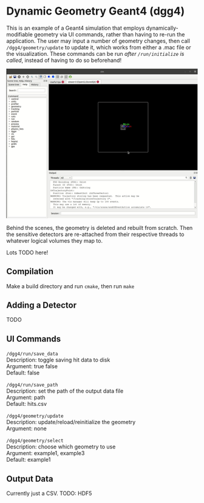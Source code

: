 # Dynamic Geometry Geant4 (dgg4) #

This is an example of a Geant4 simulation that employs dynamically-modifiable
geometry via UI commands, rather than having to re-run the application. The
user may input a number of geometry changes, then call `/dgg4/geometry/update`
to update it, which works from either a .mac file or the visualization. These
commands can be run _after `/run/initialize` is called_, instead of having to
do so beforehand!

![Example of switching between Geant4 example B1 and B3](images/dynamic_geometry_1.gif)

Behind the scenes, the geometry is deleted and rebuilt from scratch. Then the
sensitive detectors are re-attached from their respective threads to whatever
logical volumes they map to.

Lots TODO here!

## Compilation ##

Make a build directory and run `cmake`, then run `make`

## Adding a Detector ##

TODO

## UI Commands ##

`/dgg4/run/save_data`<br>
Description: toggle saving hit data to disk<br>
Argument: true false<br>
Default: false<br>

`/dgg4/run/save_path`<br>
Description: set the path of the output data file<br>
Argument: path<br>
Default: hits.csv<br>

`/dgg4/geometry/update`<br>
Description: update/reload/reinitialize the geometry<br>
Argument: none<br>

`/dgg4/geometry/select`<br>
Description: choose which geometry to use<br>
Argument: example1, example3<br>
Default: example1<br>

## Output Data ##

Currently just a CSV. TODO: HDF5
